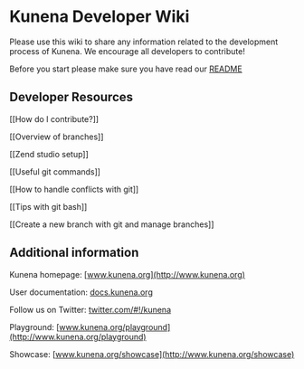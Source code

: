 # Kunena Developer Wiki

Please use this wiki to share any information related to the development process of Kunena. We encourage all developers to contribute!

Before you start please make sure you have read our [README](https://github.com/Kunena/Kunena/blob/master/README.markdown)

## Developer Resources

[[How do I contribute?]]

[[Overview of branches]]

[[Zend studio setup]]

[[Useful git commands]]

[[How to handle conflicts with git]]

[[Tips with git bash]]

[[Create a new branch with git and manage branches]]

## Additional information

Kunena homepage: [www.kunena.org](http://www.kunena.org)

User documentation: [docs.kunena.org](http://docs.kunena.org/index.php/Main_Page)

Follow us on Twitter: [twitter.com/#!/kunena](https://twitter.com/#!/kunena)

Playground: [www.kunena.org/playground](http://www.kunena.org/playground)

Showcase: [www.kunena.org/showcase](http://www.kunena.org/showcase)
